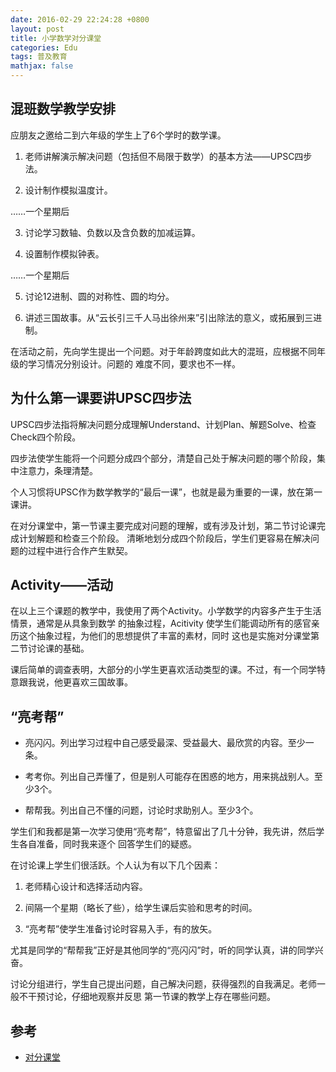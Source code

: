 ```yaml
---
date: 2016-02-29 22:24:28 +0800
layout: post
title: 小学数学对分课堂
categories: Edu
tags: 普及教育
mathjax: false
---
```


## 混班数学教学安排

应朋友之邀给二到六年级的学生上了6个学时的数学课。

1. 老师讲解演示解决问题（包括但不局限于数学）的基本方法——UPSC四步法。

2. 设计制作模拟温度计。

……一个星期后

3. 讨论学习数轴、负数以及含负数的加减运算。

4. 设置制作模拟钟表。

……一个星期后

5. 讨论12进制、圆的对称性、圆的均分。

6. 讲述三国故事。从“云长引三千人马出徐州来”引出除法的意义，或拓展到三进制。

在活动之前，先向学生提出一个问题。对于年龄跨度如此大的混班，应根据不同年级的学习情况分别设计。问题的
难度不同，要求也不一样。

## 为什么第一课要讲UPSC四步法

UPSC四步法指将解决问题分成理解Understand、计划Plan、解题Solve、检查Check四个阶段。

四步法使学生能将一个问题分成四个部分，清楚自己处于解决问题的哪个阶段，集中注意力，条理清楚。

个人习惯将UPSC作为数学教学的“最后一课”，也就是最为重要的一课，放在第一课讲。

在对分课堂中，第一节课主要完成对问题的理解，或有涉及计划，第二节讨论课完成计划解题和检查三个阶段。
清晰地划分成四个阶段后，学生们更容易在解决问题的过程中进行合作产生默契。

## Activity——活动

在以上三个课题的教学中，我使用了两个Activity。小学数学的内容多产生于生活情景，通常是从具象到数学
的抽象过程，Acitivity 使学生们能调动所有的感官亲历这个抽象过程，为他们的思想提供了丰富的素材，同时
这也是实施对分课堂第二节讨论课的基础。

课后简单的调查表明，大部分的小学生更喜欢活动类型的课。不过，有一个同学特意跟我说，他更喜欢三国故事。

## “亮考帮”

* 亮闪闪。列出学习过程中自己感受最深、受益最大、最欣赏的内容。至少一条。

* 考考你。列出自己弄懂了，但是别人可能存在困惑的地方，用来挑战别人。至少3个。

* 帮帮我。列出自己不懂的问题，讨论时求助别人。至少3个。

学生们和我都是第一次学习使用“亮考帮”，特意留出了几十分钟，我先讲，然后学生各自准备，同时我来逐个
回答学生们的疑惑。

在讨论课上学生们很活跃。个人认为有以下几个因素：

1. 老师精心设计和选择活动内容。

2. 间隔一个星期（略长了些），给学生课后实验和思考的时间。

3. “亮考帮”使学生准备讨论时容易入手，有的放矢。

尤其是同学的“帮帮我”正好是其他同学的“亮闪闪”时，听的同学认真，讲的同学兴奋。

讨论分组进行，学生自己提出问题，自己解决问题，获得强烈的自我满足。老师一般不干预讨论，仔细地观察并反思
第一节课的教学上存在哪些问题。

## 参考

* [对分课堂](http://duifen.org/)

